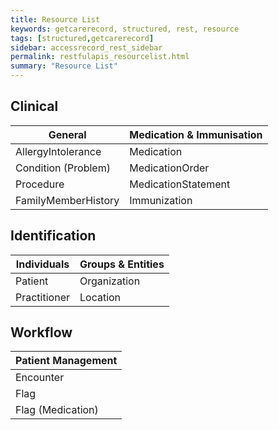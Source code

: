 ```yaml
---
title: Resource List 
keywords: getcarerecord, structured, rest, resource
tags: [structured,getcarerecord]
sidebar: accessrecord_rest_sidebar
permalink: restfulapis_resourcelist.html
summary: "Resource List"
---
```


## Clinical ##

| General             |  Medication &amp; Immunisation | 
|---------------------|--------------------------------|
| AllergyIntolerance  | Medication                     | 
| Condition (Problem) | MedicationOrder                |
| Procedure           | MedicationStatement            |
| FamilyMemberHistory | Immunization                   |

## Identification ##

| Individuals  | Groups &amp; Entities       | 
|--------------|--------------|
| Patient      | Organization |   
| Practitioner | Location     |  

## Workflow ##

| Patient Management | 
|--------------------|
| Encounter          | 
| Flag               |  
| Flag (Medication)  | 
